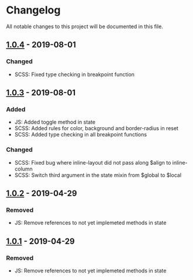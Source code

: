# Changelog
All notable changes to this project will be documented in this file.

## [1.0.4] - 2019-08-01
### Changed
- SCSS: Fixed type checking in breakpoint function

## [1.0.3] - 2019-08-01
### Added
- JS: Added toggle method in state
- SCSS: Added rules for color, background and border-radius in reset
- SCSS: Added type checking in all breakpoint functions

### Changed
- SCSS: Fixed bug where inline-layout did not pass along $align to inline-column
- SCSS: Switch third argument in the state mixin from $global to $local

## [1.0.2] - 2019-04-29

### Removed
- JS: Remove references to not yet implemeted methods in state

## [1.0.1] - 2019-04-29

### Removed
- JS: Remove references to not yet implemeted methods in state

[1.0.4]: https://github.com/pocketsize/bolts-lib/releases/tag/1.0.4
[1.0.3]: https://github.com/pocketsize/bolts-lib/releases/tag/1.0.3
[1.0.2]: https://github.com/pocketsize/bolts-lib/releases/tag/1.0.2
[1.0.1]: https://github.com/pocketsize/bolts-lib/releases/tag/1.0.1